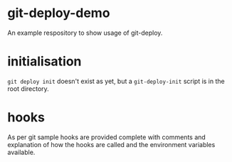git-deploy-demo
===============

An example respository to show usage of git-deploy.

initialisation
==============

```git deploy init``` doesn't exist as yet, but a ```git-deploy-init``` script 
is in the root directory.

hooks
=====

As per git sample hooks are provided complete with comments and explanation of
how the hooks are called and the environment variables available.

